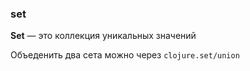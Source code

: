 ### set
**Set** — это коллекция уникальных значений

Объеденить два сета можно через `clojure.set/union`